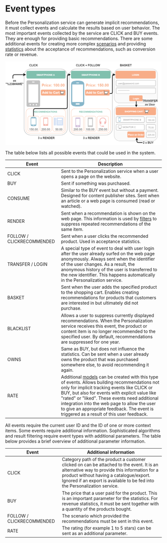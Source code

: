 # Event types

Before the Personalization service can generate implicit recommendations,
it must collect events and calculate the results based on user behavior. 
The most important events collected by the service are CLICK and BUY events. 
They are enough for providing basic recommendations. 
There are some additional events for creating more complex [scenarios](scenarios.md) 
and providing [statistics](dashboard.md#statistical-information) about the acceptance of recommendations, such as conversion rate or revenue. 

![Events in a purchase process](img/events_overview.png "Events in a purchase process")

The table below lists all possible events that could be used in the system.

|Event|Description|
|---|---|
|CLICK|Sent to the Personalization service when a user opens a page on the website.|
|BUY|Sent if something was purchased.|
|CONSUME|Similar to the BUY event but without a payment. Designed for content publisher sites. Sent when an article or a web page is consumed (read or watched).|
|RENDER|Sent when a recommendation is shown on the web page. This information is used by [filters](filters.md) to suppress repeated recommendations of the same item.|
|FOLLOW / CLICKRECOMMENDED|Sent when a user clicks the recommended product. Used in acceptance statistics.|
|TRANSFER / LOGIN|A special type of event to deal with user login after the user already surfed on the web page anonymously. Always sent when the identifier of the user changes. As a result, the anonymous history of the user is transferred to the new identifier. This happens automatically in the Personalization service.|
|BASKET|Sent when the user adds the specified product to the shopping cart. Enables creating recommendations for products that customers are interested in but ultimately did not purchase.|
|BLACKLIST|Allows a user to suppress currently displayed recommendations. When the Personalization service receives this event, the product or content item is no longer recommended to the specified user. By default, recommendations are suppressed for one year.|
|OWNS|Same as BUY, but does not influence the statistics. Can be sent when a user already owns the product that was purchased somewhere else, to avoid recommending it again.|
|RATE|Additional [models](recommendation_models.md) can be created with this type of events. Allows building recommendations not only for implicit tracking events like CLICK or BUY, but also for events with explicit value like "rated" or "liked". These events need additional integration into the web page to allow the user to give an appropriate feedback. The event is triggered as a result of this user feedback.|

All events require the current user ID and the ID of one or more context items. 
Some events require additional information. 
Sophisticated algorithms and result filtering require event types with additional parameters. 
The table below provides a brief overview of additional parameter information.

|Event|Additional information|
|---|---|
|CLICK|Category path of the product a customer clicked on can be attached to the event. It is an alternative way to provide this information for a product without having a catalogue/export. Ignored if an export is available to be fed into the Personalization service.|
|BUY|The price that a user paid for the product. This is an important parameter for the statistics. For revenue statistics, it must be sent together with a quantity of the products bought.|
|FOLLOW / CLICKRECOMMENDED|The scenario which provided the recommendations must be sent in this event.|
|RATE|The rating (for example 1 to 5 stars) can be sent as an additional parameter.|
